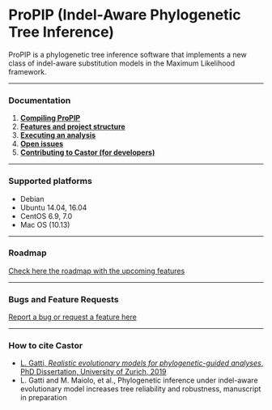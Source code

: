 # ProPIP (Indel-Aware Phylogenetic Tree Inference)

ProPIP is a phylogenetic tree inference software that implements a new class of indel-aware substitution models in the Maximum Likelihood framework.


---

### Documentation

1. **[Compiling ProPIP](./Compiling/Index)**
2. **[Features and project structure](./Features/Index)**
3. **[Executing an analysis](./Examples/Index)**
4. **[Open issues](./Issues/Index)**
5. **[Contributing to Castor (for developers)](./Developers/Index)**

---
### Supported platforms

- Debian
- Ubuntu 14.04, 16.04
- CentOS 6.9, 7.0
- Mac OS (10.13)

---
### Roadmap

[Check here the roadmap with the upcoming features](./Roadmap)

---
### Bugs and Feature Requests

[Report a bug or request a feature here](https://bitbucket.org/lorenzogatti89/castor/issues)

---

### How to cite Castor

- [L. Gatti, *Realistic evolutionary models for phylogenetic-guided analyses*, PhD Dissertation, University of Zurich, 2019](https://opac.nebis.ch/F/?local_base=NEBIS&CON_LNG=GER&func=find-b&find_code=SYS&request=011452190)
- L. Gatti and M. Maiolo, et al., Phylogenetic inference under indel-aware evolutionary model increases tree reliability and robustness, manuscript in preparation
